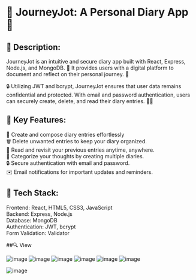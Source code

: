 
# 📝 JourneyJot: A Personal Diary App 📔



## 📜 Description:

JourneyJot is an intuitive and secure diary app built with React, Express, Node.js, and MongoDB. 🚀 It provides users with a digital platform to document and reflect on their personal journey. 🌈

🔒 Utilizing JWT and bcrypt, JourneyJot ensures that user data remains confidential and protected. With email and password authentication, users can securely create, delete, and read their diary entries. 📅🔑

## 🌟 Key Features:

📝 Create and compose diary entries effortlessly <br>
🗑️ Delete unwanted entries to keep your diary organized. <br>
📖 Read and revisit your previous entries anytime, anywhere. <br>
📅 Categorize your thoughts by creating multiple diaries. <br>
🔒 Secure authentication with email and password. <br>
✉️ Email notifications for important updates and reminders. <br>

## 🔧 Tech Stack:

Frontend: React, HTML5, CSS3, JavaScript <br>
Backend: Express, Node.js <br>
Database: MongoDB <br>
Authentication: JWT, bcrypt <br>
Form Validation: Validator <br>

##🔍 View

![image](https://github.com/Stroller15/JourneyJot-frontend/assets/84174011/07eb5602-24c9-4768-964b-fcf497891db5)
![image](https://github.com/Stroller15/JourneyJot-frontend/assets/84174011/f1ea7a9e-3389-47e4-9c8c-484d5a47855c)
![image](https://github.com/Stroller15/JourneyJot-frontend/assets/84174011/1cdacdad-04c3-482b-8e21-0107bb925381)
![image](https://github.com/Stroller15/JourneyJot-frontend/assets/84174011/ebd59409-a730-4bec-8ae4-0654192d3fca)
![image](https://github.com/Stroller15/JourneyJot-frontend/assets/84174011/2457659d-4782-4eab-a418-a19759e9607d)
![image](https://github.com/Stroller15/JourneyJot-frontend/assets/84174011/e9ea6c8c-97ea-4ebc-9b1b-dffa10c5598d)

![image](https://github.com/Stroller15/JourneyJot-frontend/assets/84174011/a8c4d7f0-61db-46c6-80bd-7d158539c99a)





